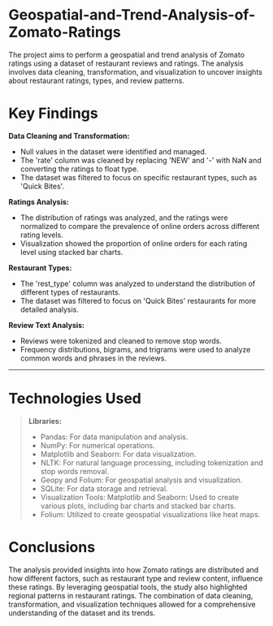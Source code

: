 # Geospatial-and-Trend-Analysis-of-Zomato-Ratings

The project aims to perform a geospatial and trend analysis of Zomato ratings using a dataset of restaurant reviews and ratings. The analysis involves data cleaning, transformation, and visualization to uncover insights about restaurant ratings, types, and review patterns.

# Key Findings

**Data Cleaning and Transformation:**
* Null values in the dataset were identified and managed.
* The 'rate' column was cleaned by replacing 'NEW' and '-' with NaN and converting the ratings to float type.
* The dataset was filtered to focus on specific restaurant types, such as 'Quick Bites'.

**Ratings Analysis:**
* The distribution of ratings was analyzed, and the ratings were normalized to compare the prevalence of online orders across different rating levels.
* Visualization showed the proportion of online orders for each rating level using stacked bar charts.

**Restaurant Types:**
* The 'rest_type' column was analyzed to understand the distribution of different types of restaurants.
* The dataset was filtered to focus on 'Quick Bites' restaurants for more detailed analysis.

**Review Text Analysis:**
* Reviews were tokenized and cleaned to remove stop words.
* Frequency distributions, bigrams, and trigrams were used to analyze common words and phrases in the reviews.

---

# Technologies Used

> **Libraries:**
> * Pandas: For data manipulation and analysis.
> * NumPy: For numerical operations.
> * Matplotlib and Seaborn: For data visualization.
> * NLTK: For natural language processing, including tokenization and stop words removal.
> * Geopy and Folium: For geospatial analysis and visualization.
> * SQLite: For data storage and retrieval.
> * Visualization Tools: Matplotlib and Seaborn: Used to create various plots, including bar charts and stacked bar charts.
> * Folium: Utilized to create geospatial visualizations like heat maps.

# Conclusions
The analysis provided insights into how Zomato ratings are distributed and how different factors, such as restaurant type and review content, influence these ratings. By leveraging geospatial tools, the study also highlighted regional patterns in restaurant ratings. The combination of data cleaning, transformation, and visualization techniques allowed for a comprehensive understanding of the dataset and its trends.
